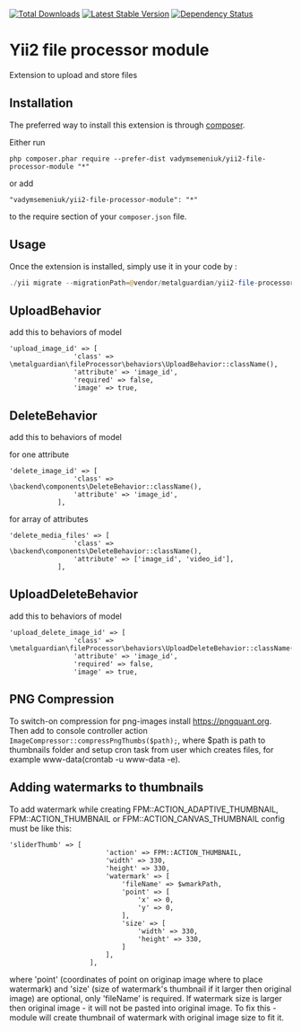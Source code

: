 [![Total Downloads](https://poser.pugx.org/vadymsemeniuk/yii2-file-processor-module/d/total.png)](https://packagist.org/packages/vadymsemeniuk/yii2-file-processor-module)
[![Latest Stable Version](https://poser.pugx.org/vadymsemeniuk/yii2-file-processor-module/v/stable.png)](https://packagist.org/packages/vadymsemeniuk/yii2-file-processor-module)
[![Dependency Status](https://www.versioneye.com/php/vadymsemeniuk:yii2-file-processor-module/dev-master/badge?style=flat)](https://www.versioneye.com/php/vadymsemeniuk:yii2-file-processor-module)

Yii2 file processor module
==========================
Extension to upload and store files

Installation
------------

The preferred way to install this extension is through [composer](http://getcomposer.org/download/).

Either run

```
php composer.phar require --prefer-dist vadymsemeniuk/yii2-file-processor-module "*"
```

or add

```
"vadymsemeniuk/yii2-file-processor-module": "*"
```

to the require section of your `composer.json` file.


Usage
-----

Once the extension is installed, simply use it in your code by  :

```php
./yii migrate --migrationPath=@vendor/metalguardian/yii2-file-processor-module/src/migrations
```

UploadBehavior
--------------

add this to behaviors of model

```
'upload_image_id' => [
                'class' => \metalguardian\fileProcessor\behaviors\UploadBehavior::className(),
                'attribute' => 'image_id',
                'required' => false,
                'image' => true,
   ```

DeleteBehavior
--------------

add this to behaviors of model

for one attribute

```
'delete_image_id' => [
                'class' => \backend\components\DeleteBehavior::className(),
                'attribute' => 'image_id',
            ],
```

for array of attributes

```
'delete_media_files' => [
                'class' => \backend\components\DeleteBehavior::className(),
                'attribute' => ['image_id', 'video_id'],
            ],
```

UploadDeleteBehavior
--------------

add this to behaviors of model

```
'upload_delete_image_id' => [
                'class' => \metalguardian\fileProcessor\behaviors\UploadDeleteBehavior::className(),
                'attribute' => 'image_id',
                'required' => false,
                'image' => true,
   ```

PNG Compression
------------------

To switch-on compression for png-images install https://pngquant.org.
Then add to console controller action ```ImageCompressor::compressPngThumbs($path);```,
where $path is path to thumbnails folder and setup cron task from user which creates files,
for example www-data(crontab -u www-data -e).


Adding watermarks to thumbnails
-------------------
To add watermark while creating FPM::ACTION_ADAPTIVE_THUMBNAIL, FPM::ACTION_THUMBNAIL or FPM::ACTION_CANVAS_THUMBNAIL config must be like this:
````
'sliderThumb' => [
                        'action' => FPM::ACTION_THUMBNAIL,
                        'width' => 330,
                        'height' => 330,
                        'watermark' => [
                            'fileName' => $wmarkPath,
                            'point' => [
                                'x' => 0,
                                'y' => 0,
                            ],
                            'size' => [
                                'width' => 330,
                                'height' => 330,
                            ]
                        ],
                    ],
````
where 'point' (coordinates of point on originap image where to place watermark) and 'size' (size of watermark's thumbnail if it larger then original image) are optional, only 'fileName' is required.
If watermark size is larger then original image - it will not be pasted into original image. To fix this - module will create thumbnail of watermark with original image size to fit it.
